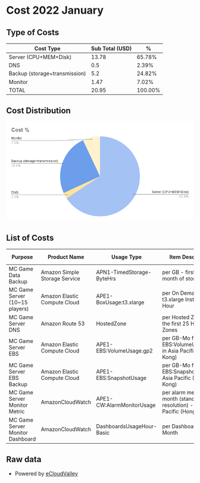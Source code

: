 # Cost 2022 January

## Type of Costs
| Cost Type                     | Sub Total (USD) | %       |
| ----------------------------- | --------------- | ------- |
| Server (CPU+MEM+Disk)         | 13.78           | 65.78%  |
| DNS                           | 0.5             | 2.39%   |
| Backup (storage+transmission) | 5.2             | 24.82%  |
| Monitor                       | 1.47            | 7.02%   |
| TOTAL                         | 20.95           | 100.00% |


## Cost Distribution
![Cost-202201](https://github.com/MOHOAzure/On-Demand-Minecraft-Sever/blob/main/Cost/Monthly%20Report%20-%20202201.png)

## List of Costs
| Purpose                          | Product Name                  | Usage Type                | Item Description                                                        | Availability Zone | Monthly Amount | Usage Quantity | Unit Price |
| -------------------------------- | ----------------------------- | ------------------------- | ----------------------------------------------------------------------- | ----------------- | -------------- | -------------- | ---------- |
| MC Game Data Backup              | Amazon Simple Storage Service | APN1-TimedStorage-ByteHrs | per GB - first 50 TB / month of storage used                            |                   | 3.66           | 146.5026592    | 0.025      |
| MC Game Server (10~15 players)   | Amazon Elastic Compute Cloud  | APE1-BoxUsage:t3.xlarge   | per On Demand Linux t3.xlarge Instance Hour                             | ap-east-1a        | 7.44           | 31.83          | 0.2336     |
| MC Game Server DNS               | Amazon Route 53               | HostedZone                | per Hosted Zone for the first 25 Hosted Zones                           |                   | 0.5            | 1              | 0.5        |
| MC Game Server EBS               | Amazon Elastic Compute Cloud  | APE1-EBS:VolumeUsage.gp2  | per GB-Mo for EBS:VolumeUsage.gp2 in Asia Pacific (Hong Kong)           |                   | 6.34           | 48.00000005    | 0.132      |
| MC Game Server EBS Backup        | Amazon Elastic Compute Cloud  | APE1-EBS:SnapshotUsage    | per GB-Mo for EBS:SnapshotUsage in Asia Pacific (Hong Kong)             |                   | 1.54           | 27.94422437    | 0.055      |
| MC Game Server Monitor Metric    | AmazonCloudWatch              | APE1-CW:AlarmMonitorUsage | per alarm metric month (standard resolution) - Asia Pacific (Hong Kong) |                   | 0.7            | 6.999998989    | 0.1        |
| MC Game Server Monitor Dashboard | AmazonCloudWatch              | DashboardsUsageHour-Basic | per Dashboard per Month                                                 |                   | 0.77           | 0.258064512    | 3          |

## Raw data
* Powered by [eCloudValley](https://www.ecloudvalley.com/)
